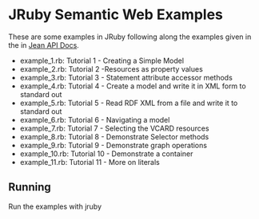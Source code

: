 # JRuby Semantic Web Examples

These are some examples in JRuby following along the examples 
given in the 
in [Jean API Docs](http://openjena.org/tutorial/RDF_API/index.html).

* example_1.rb: Tutorial 1 - Creating a Simple Model
* example_2.rb: Tutorial 2  -Resources as property values
* example_3.rb: Tutorial 3 - Statement attribute accessor methods
* example_4.rb: Tutorial 4 - Create a model and write it in XML form to standard out
* example_5.rb: Tutorial 5 - Read RDF XML from a file and write it to standard out
* example_6.rb: Tutorial 6 - Navigating a model
* example_7.rb: Tutorial 7 - Selecting the VCARD resources
* example_8.rb: Tutorial 8 - Demonstrate Selector methods
* example_9.rb: Tutorial 9 - Demonstrate graph operations
* example_10.rb: Tutorial 10 - Demonstrate a container
* example_11.rb: Tutorial 11 - More on literals

## Running

Run the examples with jruby 



